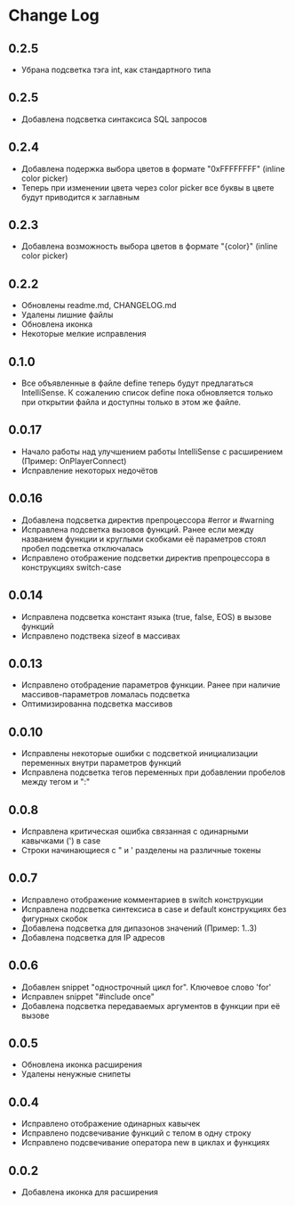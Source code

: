 # Change Log

## 0.2.5
- Убрана подсветка тэга int, как стандартного типа

## 0.2.5
- Добавлена подсветка синтаксиса SQL запросов

## 0.2.4
- Добавлена подержка выбора цветов в формате "0xFFFFFFFF" (inline color picker)
- Теперь при изменении цвета через color picker все буквы в цвете будут приводится к заглавным

## 0.2.3
- Добавлена возможность выбора цветов в формате "{color}" (inline color picker)

## 0.2.2
- Обновлены readme.md, CHANGELOG.md
- Удалены лишние файлы
- Обновлена иконка
- Некоторые мелкие исправления

## 0.1.0
- Все объявленные в файле define теперь будут предлагаться IntelliSense. К сожалению список define пока обновляется только при открытии файла и доступны только в этом же файле. 

## 0.0.17

- Начало работы над улучшением работы IntelliSense с расширением (Пример: OnPlayerConnect)
- Исправление некоторых недочётов

## 0.0.16

- Добавлена подсветка директив препроцессора #error и #warning 
- Исправлена подсветка вызовов функций. Ранее если между названием функции и круглыми скобками её параметров стоял пробел подсветка отключалась
- Исправлено отображение подсветки директив препроцессора в конструкциях switch-case

## 0.0.14

- Исправлена подсветка констант языка (true, false, EOS) в вызове функций
- Исправлено подствека sizeof в массивах

## 0.0.13

- Исправлено отобрадение параметров функции. Ранее при наличие массивов-параметров ломалась подсветка
- Оптимизированна подсветка массивов

## 0.0.10

- Исправлены некоторые ошибки с подсветкой инициализации переменных внутри параметров функций
- Исправлена подсветка тегов переменных при добавлении пробелов между тегом и ":"

## 0.0.8

- Исправлена критическая ошибка связанная с одинарными кавычками (') в case
- Строки начинающиеся с " и ' разделены на различные токены

## 0.0.7

- Исправлено отображение комментариев в switch конструкции
- Исправлена подсветка синтексиса в case и default конструкциях без фигурных скобок
- Добавлена подсветка для дипазонов значений (Пример: 1..3)
- Добавлена подсветка для IP адресов

## 0.0.6

- Добавлен snippet "однострочный цикл for". Ключевое слово 'for'
- Исправлен snippet "#include once"
- Добавлена подсветка передаваемых аргументов в функции при её вызове

## 0.0.5

- Обновлена иконка расширения
- Удалены ненужные снипеты

## 0.0.4

- Исправлено отображение одинарных кавычек
- Исправлено подсвечивание функций с телом в одну строку
- Исправлено подсвечивание оператора new в циклах и функциях

## 0.0.2

- Добавлена иконка для расширения